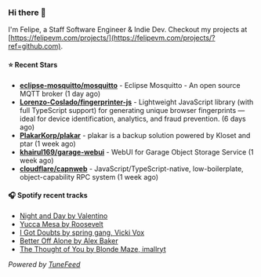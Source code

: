 ### Hi there 👋

I'm Felipe, a Staff Software Engineer & Indie Dev. Checkout my projects at [https://felipevm.com/projects/](https://felipevm.com/projects/?ref=github.com).

#### ⭐ Recent Stars
- **[eclipse-mosquitto/mosquitto](https://github.com/eclipse-mosquitto/mosquitto)** - Eclipse Mosquitto - An open source MQTT broker (1 day ago)
- **[Lorenzo-Coslado/fingerprinter-js](https://github.com/Lorenzo-Coslado/fingerprinter-js)** - Lightweight JavaScript library (with full TypeScript support) for generating unique browser fingerprints — ideal for device identification, analytics, and fraud prevention. (6 days ago)
- **[PlakarKorp/plakar](https://github.com/PlakarKorp/plakar)** - plakar is a backup solution powered by Kloset and ptar (1 week ago)
- **[khairul169/garage-webui](https://github.com/khairul169/garage-webui)** - WebUI for Garage Object Storage Service (1 week ago)
- **[cloudflare/capnweb](https://github.com/cloudflare/capnweb)** - JavaScript/TypeScript-native, low-boilerplate, object-capability RPC system (1 week ago)

#### 🎧 Spotify recent tracks
- [Night and Day by Valentino](https://open.spotify.com/track/1NI5Z4qz3JbyVq0kOQSFHW)
- [Yucca Mesa by Roosevelt](https://open.spotify.com/track/37UislQfjf5hU9qMz187W9)
- [I Got Doubts by spring gang, Vicki Vox](https://open.spotify.com/track/1gyNmvLSZnqcFE58EijUAI)
- [Better Off Alone by Alex Baker](https://open.spotify.com/track/77Uq9iUiWYFMhXOuvz3I4Y)
- [The Thought of You by Blonde Maze, imallryt](https://open.spotify.com/track/0Cuiebpn7tG3Qs8CNSIaN2)

_Powered by [TuneFeed](https://tunefeed.app?ref=github.com)_
